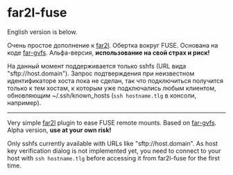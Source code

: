 # far2l-fuse

English version is below.

Очень простое дополнение к [far2l](https://github.com/elfmz/far2l). Обертка вокруг FUSE. Основана на коде [far-gvfs](https://github.com/cycleg/far-gvfs). Альфа-версия, **использование на свой страх и риск!**

На данный момент поддерживается только sshfs (URL вида "sftp://host.domain"). Запрос подтверждения при неизвестном идентификаторе хоста пока не сделан, так что подключиться получится только к тем хостам, к которым уже подключались любым клиентом, обновляющим ~/.ssh/known_hosts (`ssh hostname.tlg` в консоли, например). 

---

Very simple [far2l](https://github.com/elfmz/far2l) plugin to ease FUSE remote mounts. Based on [far-gvfs](https://github.com/cycleg/far-gvfs). Alpha version, **use at your own risk!**

Only sshfs currently available with URLs like "sftp://host.domain". As host key verification dialog is not implemented yet, you need to connect to your host with `ssh hostname.tlg` before accessing it from far2l-fuse for the first time.
